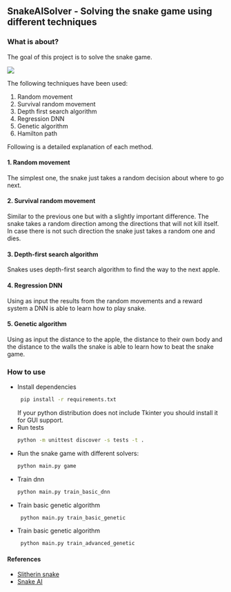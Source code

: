 ## SnakeAISolver - Solving the snake game using different techniques

### What is about?
The goal of this project is to solve the snake game.

<img src="https://media.giphy.com/media/QWjI4IuhD8vLr2A6UB/giphy.gif"  />

The following techniques have been used:
1. Random movement
1. Survival random movement
1. Depth first search algorithm
1. Regression DNN
1. Genetic algorithm
1. Hamilton path

Following is a detailed explanation of each method.

#### 1. Random movement
The simplest one, the snake just takes a random decision about where to go next.

#### 2. Survival random movement
Similar to the previous one but with a slightly important difference. The snake takes a random direction
among the directions that will not kill itself. In case there is not such direction the snake just takes a
random one and dies.

#### 3. Depth-first search algorithm
Snakes uses depth-first search algorithm to find the way to the next apple.

#### 4. Regression DNN
Using as input the results from the random movements and a reward system a DNN is able to learn how to play snake.

#### 5. Genetic algorithm
Using as input the distance to the apple, the distance to their own body and the distance to the walls the snake is able
to learn how to beat the snake game.

### How to use
- Install dependencies
    ```bash
     pip install -r requirements.txt
    ```
   If your python distribution does not include Tkinter you should install it for GUI support.
- Run tests
    ```bash
    python -m unittest discover -s tests -t .
    ```
- Run the snake game with different solvers:
    ```bash
    python main.py game
    ```
- Train dnn
    ```bash
    python main.py train_basic_dnn
    ```
- Train basic genetic algorithm
   ```bash
    python main.py train_basic_genetic
    ``` 
- Train basic genetic algorithm
   ```bash
    python main.py train_advanced_genetic
    ``` 
  
#### References
- [Slitherin snake](https://github.com/gsurma/slitherin)
- [Snake AI](https://github.com/Chrispresso/SnakeAI)